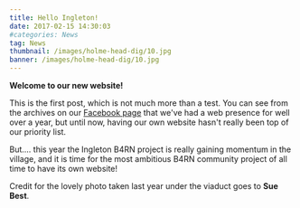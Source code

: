 ```yaml
---
title: Hello Ingleton!
date: 2017-02-15 14:30:03
#categories: News
tag: News
thumbnail: /images/holme-head-dig/10.jpg
banner: /images/holme-head-dig/10.jpg
---
```

**Welcome to our new website!** 

This is the first post, which is not much more than a test. You can see from the archives on our [Facebook page](https://www.facebook.com/HyperfastIngleton) that we've had a web presence for well over a year, but until now, having our own website hasn't really been top of our priority list.

But.... this year the Ingleton B4RN project is really gaining momentum in the village, and it is time for the most ambitious B4RN community project of all time to have its own website!

Credit for the lovely photo taken last year under the viaduct goes to **Sue Best**.

